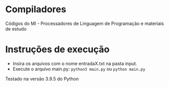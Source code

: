 # Compiladores
Códigos do MI - Processadores de Linguagem de Programação e materiais de estudo

# Instruções de execução

* Insira os arquivos com o nome entradaX.txt na pasta input.
* Execute o arquivo main.py: `python3 main.py` ou `python main.py`

Testado na versão 3.9.5 do Python
